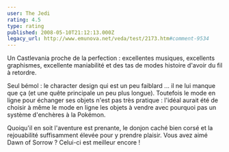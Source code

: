 ```yaml
---
user: The Jedi
rating: 4.5
type: rating
published: 2008-05-10T21:12:13.000Z
legacy_url: http://www.emunova.net/veda/test/2173.htm#comment-9534
---
```

Un Castlevania proche de la perfection : excellentes musiques, excellents graphismes, excellente maniabilité et des tas de modes histoire d'avoir du fil à retordre.

Seul bémol : le character design qui est un peu faiblard ... il ne lui manque que ça (et une quête principale un peu plus longue).
Toutefois le mode en ligne pour échanger ses objets n'est pas très pratique : l'idéal aurait été de choisir à même le mode en ligne les objets à vendre avec pourquoi pas un système d'enchères à la Pokémon.

Quoiqu'il en soit l'aventure est prenante, le donjon caché bien corsé et la rejouabilité suffisamment élevée pour y prendre plaisir.
Vous avez aimé Dawn of Sorrow ? Celui-ci est meilleur encore !